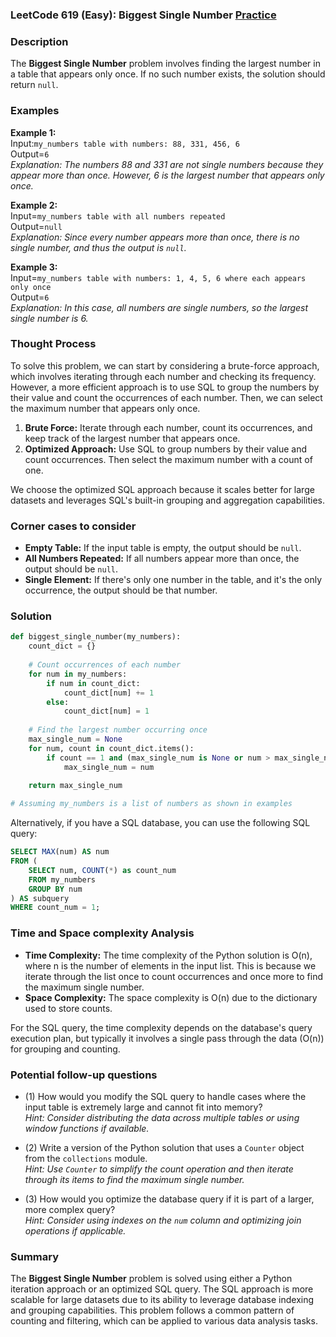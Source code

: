 ### LeetCode 619 (Easy): Biggest Single Number [Practice](https://leetcode.com/problems/biggest-single-number)

### Description  
The **Biggest Single Number** problem involves finding the largest number in a table that appears only once. If no such number exists, the solution should return `null`.

### Examples  

**Example 1:**  
Input:`my_numbers table with numbers: 88, 331, 456, 6`  
Output=`6`  
*Explanation: The numbers 88 and 331 are not single numbers because they appear more than once. However, 6 is the largest number that appears only once.*

**Example 2:**  
Input=`my_numbers table with all numbers repeated`  
Output=`null`  
*Explanation: Since every number appears more than once, there is no single number, and thus the output is `null`.*

**Example 3:**  
Input=`my_numbers table with numbers: 1, 4, 5, 6 where each appears only once`  
Output=`6`  
*Explanation: In this case, all numbers are single numbers, so the largest single number is 6.*

### Thought Process  
To solve this problem, we can start by considering a brute-force approach, which involves iterating through each number and checking its frequency. However, a more efficient approach is to use SQL to group the numbers by their value and count the occurrences of each number. Then, we can select the maximum number that appears only once.

1. **Brute Force:** Iterate through each number, count its occurrences, and keep track of the largest number that appears once.
2. **Optimized Approach:** Use SQL to group numbers by their value and count occurrences. Then select the maximum number with a count of one.

We choose the optimized SQL approach because it scales better for large datasets and leverages SQL's built-in grouping and aggregation capabilities.

### Corner cases to consider  
- **Empty Table:** If the input table is empty, the output should be `null`.
- **All Numbers Repeated:** If all numbers appear more than once, the output should be `null`.
- **Single Element:** If there's only one number in the table, and it's the only occurrence, the output should be that number.

### Solution  
```python
def biggest_single_number(my_numbers):
    count_dict = {}
    
    # Count occurrences of each number
    for num in my_numbers:
        if num in count_dict:
            count_dict[num] += 1
        else:
            count_dict[num] = 1
    
    # Find the largest number occurring once
    max_single_num = None
    for num, count in count_dict.items():
        if count == 1 and (max_single_num is None or num > max_single_num):
            max_single_num = num
    
    return max_single_num

# Assuming my_numbers is a list of numbers as shown in examples
```

Alternatively, if you have a SQL database, you can use the following SQL query:

```sql
SELECT MAX(num) AS num
FROM (
    SELECT num, COUNT(*) as count_num
    FROM my_numbers
    GROUP BY num
) AS subquery
WHERE count_num = 1;
```

### Time and Space complexity Analysis  

- **Time Complexity:** The time complexity of the Python solution is O(n), where n is the number of elements in the input list. This is because we iterate through the list once to count occurrences and once more to find the maximum single number.
- **Space Complexity:** The space complexity is O(n) due to the dictionary used to store counts.

For the SQL query, the time complexity depends on the database's query execution plan, but typically it involves a single pass through the data (O(n)) for grouping and counting.

### Potential follow-up questions  

- (1) How would you modify the SQL query to handle cases where the input table is extremely large and cannot fit into memory?  
  *Hint: Consider distributing the data across multiple tables or using window functions if available.*

- (2) Write a version of the Python solution that uses a `Counter` object from the `collections` module.  
  *Hint: Use `Counter` to simplify the count operation and then iterate through its items to find the maximum single number.*

- (3) How would you optimize the database query if it is part of a larger, more complex query?  
  *Hint: Consider using indexes on the `num` column and optimizing join operations if applicable.*

### Summary  
The **Biggest Single Number** problem is solved using either a Python iteration approach or an optimized SQL query. The SQL approach is more scalable for large datasets due to its ability to leverage database indexing and grouping capabilities. This problem follows a common pattern of counting and filtering, which can be applied to various data analysis tasks.